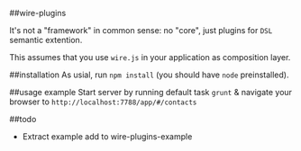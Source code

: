 ##wire-plugins

It's not a "framework" in common sense: no "core", just plugins for `DSL` semantic extention.

This assumes that you use `wire.js` in your application as composition layer.

##installation
As usial, run `npm install` (you should have `node` preinstalled).

##usage example
Start server by running default task `grunt` & navigate your browser to `http://localhost:7788/app/#/contacts`

##todo
+ Extract example add to wire-plugins-example